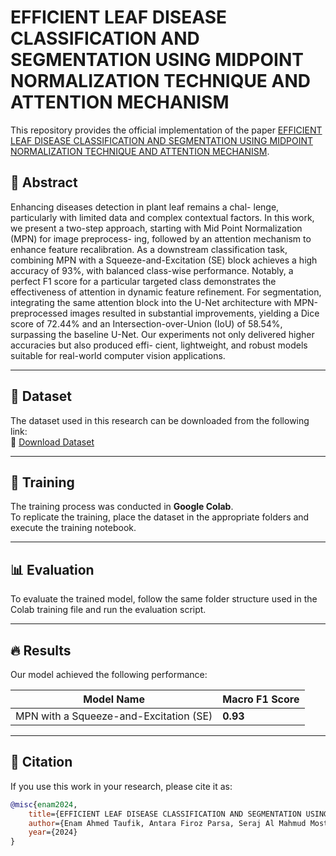 
# EFFICIENT LEAF DISEASE CLASSIFICATION AND SEGMENTATION USING MIDPOINT NORMALIZATION TECHNIQUE AND ATTENTION MECHANISM

This repository provides the official implementation of the paper [EFFICIENT LEAF DISEASE CLASSIFICATION AND SEGMENTATION USING MIDPOINT NORMALIZATION TECHNIQUE AND ATTENTION MECHANISM]([https://drive.google.com/file/d/15_jEb3M5U4233wFxr_bBEXXClxXc4M5R/view?usp=sharing](https://drive.google.com/file/d/1blzEka_HFdKkeH6VKx_5vXn-6dA4qbZL/view?usp=sharing)).

## 📝 Abstract
Enhancing diseases detection in plant leaf remains a chal- lenge, particularly with limited data and complex contextual factors. In this work, we present a two-step approach, starting with Mid Point Normalization (MPN) for image preprocess- ing, followed by an attention mechanism to enhance feature recalibration. As a downstream classification task, combining MPN with a Squeeze-and-Excitation (SE) block achieves a high accuracy of 93%, with balanced class-wise performance. Notably, a perfect F1 score for a particular targeted class demonstrates the effectiveness of attention in dynamic feature refinement. For segmentation, integrating the same attention block into the U-Net architecture with MPN-preprocessed images resulted in substantial improvements, yielding a Dice score of 72.44% and an Intersection-over-Union (IoU) of 58.54%, surpassing the baseline U-Net. Our experiments not only delivered higher accuracies but also produced effi- cient, lightweight, and robust models suitable for real-world computer vision applications.

---

## 📂 Dataset
The dataset used in this research can be downloaded from the following link:  
🔗 [Download Dataset]([https://drive.google.com/file/d/1HjA0O_-bfb-SxYvZhw8oPget5KpwISfl/view?usp=sharing](https://data.mendeley.com/datasets/g7fpgj57wc/2))

---

## 🚀 Training
The training process was conducted in **Google Colab**.  
To replicate the training, place the dataset in the appropriate folders and execute the training notebook.

---

## 📊 Evaluation
To evaluate the trained model, follow the same folder structure used in the Colab training file and run the evaluation script.

---

## 🔥 Results
Our model achieved the following performance:

| Model Name                | Macro F1 Score |
|---------------------------|---------------|
| MPN with a Squeeze-and-Excitation (SE) | **0.93** |

---

## 📜 Citation
If you use this work in your research, please cite it as:

```bibtex
@misc{enam2024,
    title={EFFICIENT LEAF DISEASE CLASSIFICATION AND SEGMENTATION USING MIDPOINT NORMALIZATION TECHNIQUE AND ATTENTION MECHANISM},
    author={Enam Ahmed Taufik, Antara Firoz Parsa, Seraj Al Mahmud Mostafa},
    year={2024}
}
